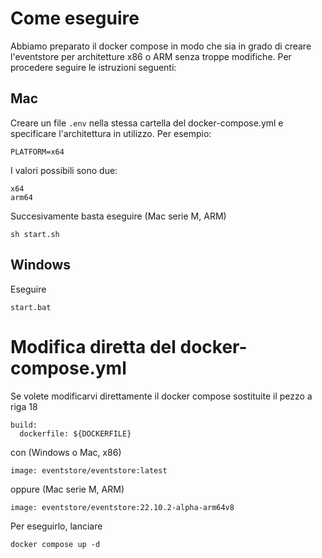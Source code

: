 # Come eseguire
Abbiamo preparato il docker compose in modo che sia in grado di creare l'eventstore per architetture x86 o ARM senza troppe modifiche. Per procedere seguire le istruzioni seguenti:

## Mac
Creare un file `.env` nella stessa cartella del docker-compose.yml e specificare l'architettura in utilizzo. Per esempio:

    PLATFORM=x64

I valori possibili sono due:

    x64
    arm64
    
Succesivamente basta eseguire (Mac serie M, ARM)

    sh start.sh

## Windows
Eseguire

    start.bat


# Modifica diretta del docker-compose.yml
Se volete modificarvi direttamente il docker compose sostituite il pezzo a riga 18

    build:
      dockerfile: ${DOCKERFILE}

con (Windows o Mac, x86)

    image: eventstore/eventstore:latest

oppure (Mac serie M, ARM)

    image: eventstore/eventstore:22.10.2-alpha-arm64v8

Per eseguirlo, lanciare

    docker compose up -d

